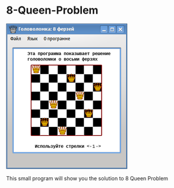 8-Queen-Problem
==============

![Linux Mint 15, KDE](screens/8Queen.png)

This small program will show you the solution to 8 Queen Problem
